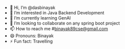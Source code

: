 - 👋 Hi, I’m @dasbinayak
- 👀 I’m interested in Java Backend Development
- 🌱 I’m currently learning GenAI
- 💞️ I’m looking to collaborate on any spring boot project
- 📫 How to reach me #binayak89cse@gmail.com
- 😄 Pronouns: Binayak
- ⚡ Fun fact: Travelling

<!---
dasbinayak/dasbinayak is a ✨ special ✨ repository because its `README.md` (this file) appears on your GitHub profile.
You can click the Preview link to take a look at your changes.
--->
